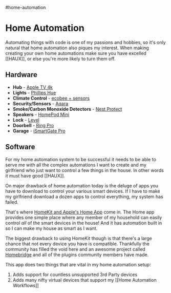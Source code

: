 #home-automation 

# Home Automation

Automating things with code is one of my passions and hobbies, so it's only natural that home automation also piques my interest. When making creating your own home automations make sure you have excelled [[HAUX]], or else you're more likely to turn them off.

## Hardware

- **Hub** - [Apple TV 4k](https://www.apple.com/apple-tv-4k/)
- **Lights** - [Phillips Hue](https://www.philips-hue.com/en-us)
- **Climate Control** - [ecobee + sensors](https://www.ecobee.com/en-us/)
- **Security/Sensors** - [Aqara](https://www.aqara.com)
- **Smoke/Carbon Monoxide Detectors** - [Nest Protect](https://store.google.com/product/nest_protect_2nd_gen?sku=_nest_protect_2nd_gen_wired&hl=en-US)
- **Speakers** - [HomePod Mini](https://www.apple.com/homepod-mini/)
- **Lock** - [Level](https://level.co/products/lock)
- **Doorbell** - [Ring Pro](https://ring.com/products/video-doorbell-pro-2)
- **Garage** - [iSmartGate Pro](https://www.amazon.com/ISMARTGATE-Gogogate2-Compatible-Controller-Smartphone/dp/B07Q2CTKCY)

## Software

For my home automation system to be successful it needs to be able to serve me with all the complex automations I want to create and my girlfriend who just want to control a few things in the house. In other words it must have good [[HAUX]].

On major drawback of home automation today is the deluge of apps you have to download to control your various smart devices. If I have to make my girlfriend download a dozen apps to control everything, my system has failed. 

That's where [HomeKit and Apple's Home App](https://www.apple.com/ios/home/) come in. The Home app provides one simple place where any member of my household can easily control _all_ of the smart devices in the house! And it has automation built in so I can make my house as smart as I want.

The biggest drawback to using HomeKit though is that there's a large chance that not every device you have is compatible. Thankfully the community has filled the void here and an awesome project called [Homebridge](https://homebridge.io) and all of the plugins community members have made. 

This app does two things that are vital in my home automation setup:

1. Adds support for countless unsupported 3rd Party devices
2. Adds many nifty virtual devices that support my [[Home Automation Workflows]]